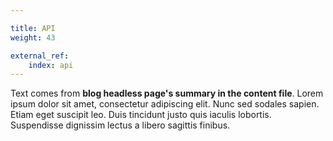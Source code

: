 ```yaml
---

title: API
weight: 43

external_ref:
    index: api
---
```


Text comes from **blog headless page's summary in the content file**. Lorem ipsum dolor sit amet, consectetur adipiscing elit. Nunc sed sodales sapien. Etiam eget suscipit leo. Duis tincidunt justo quis iaculis lobortis. Suspendisse dignissim lectus a libero sagittis finibus.

 <!--more-->
